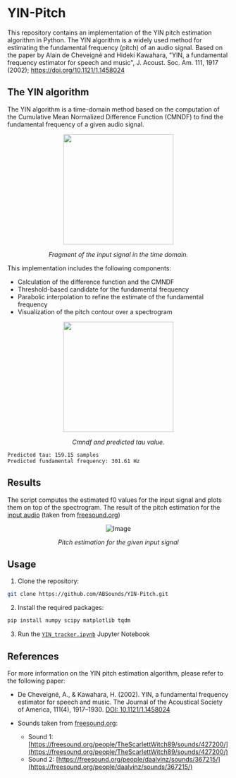 # YIN-Pitch
This repository contains an implementation of the YIN pitch estimation algorithm in Python. The YIN algorithm is a widely used method for estimating the fundamental frequency (pitch) of an audio signal. Based on the paper by Alain de Cheveigné and Hideki Kawahara, "YIN, a fundamental frequency estimator for speech and music", J. Acoust. Soc. Am. 111, 1917 (2002); https://doi.org/10.1121/1.1458024

## The YIN algorithm

The YIN algorithm is a time-domain method based on the computation of the Cumulative Mean Normalized Difference Function (CMNDF) to find the fundamental frequency of a given audio signal.
<div align="center">
  <img src="timeSignal.png" height = 250 />
  <p><em>Fragment of the input signal in the time domain.</em></p>
</div>

This implementation includes the following components:
- Calculation of the difference function and the CMNDF
- Threshold-based candidate for the fundamental frequency
- Parabolic interpolation to refine the estimate of the fundamental frequency
- Visualization of the pitch contour over a spectrogram

<div align="center">
  <img src="cmndf.png" height = 250 />
  <p><em>Cmndf and predicted tau value.</em></p>
</div>

```
Predicted tau: 159.15 samples
Predicted fundamental frequency: 301.61 Hz
````



## Results

The script computes the estimated f0 values for the input signal and plots them on top of the spectrogram. The result of the pitch estimation for the [input audio](https://freesound.org/people/TheScarlettWitch89/sounds/427200/) (taken from [freesound.org](freesound.org))

<div align="center">
  <img src="YIN_est_demo.png" alt="Image" />
  <p><em>Pitch estimation for the given input signal</em></p>
</div>

## Usage

1. Clone the repository:

```bash
git clone https://github.com/ABSounds/YIN-Pitch.git
```

2. Install the required packages:

```bash
pip install numpy scipy matplotlib tqdm
```

3. Run the [`YIN_tracker.ipynb`](YIN_tracker.ipynb) Jupyter Notebook



## References

For more information on the YIN pitch estimation algorithm, please refer to the following paper:

- De Cheveigné, A., & Kawahara, H. (2002). YIN, a fundamental frequency estimator for speech and music. The Journal of the Acoustical Society of America, 111(4), 1917–1930. [DOI: 10.1121/1.1458024](https://doi.org/10.1121/1.1458024)

- Sounds taken from [freesound.org](https://freesound.org/):
  - Sound 1: [https://freesound.org/people/TheScarlettWitch89/sounds/427200/](https://freesound.org/people/TheScarlettWitch89/sounds/427200/)
  - Sound 2: [https://freesound.org/people/daalvinz/sounds/367215/](https://freesound.org/people/daalvinz/sounds/367215/)